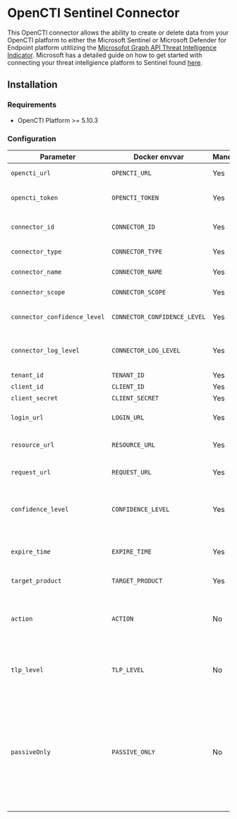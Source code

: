 # OpenCTI Sentinel Connector
This OpenCTI connector allows the ability to create or delete data from your OpenCTI platform to either the Microsoft Sentinel or Microsoft Defender for Endpoint platform utitlizing the [Microsofot Graph API Threat Intelligence Indicator](https://learn.microsoft.com/en-us/graph/api/resources/tiindicator?view=graph-rest-beta). Microsoft has a detailed guide on how to get started with connecting your threat intellgience platform to Sentinel found [here](https://learn.microsoft.com/en-us/azure/architecture/example-scenario/data/sentinel-threat-intelligence#import-threat-indicators-with-the-platforms-data-connector).

## Installation

### Requirements

- OpenCTI Platform >= 5.10.3

### Configuration

| Parameter                            | Docker envvar                       | Mandatory    | Description                                                                                                                                                                                                                                                                                                                                                       |
| ------------------------------------ | ----------------------------------- | ------------ |-------------------------------------------------------------------------------------------------------------------------------------------------------------------------------------------------------------------------------------------------------------------------------------------------------------------------------------------------------------------|
| `opencti_url`                        | `OPENCTI_URL`                       | Yes          | The URL of the OpenCTI platform.                                                                                                                                                                                                                                                                                                                                  |
| `opencti_token`                      | `OPENCTI_TOKEN`                     | Yes          | The default admin token configured in the OpenCTI platform parameters file.                                                                                                                                                                                                                                                                                       |
| `connector_id`                       | `CONNECTOR_ID`                      | Yes          | A valid arbitrary `UUIDv4` that must be unique for this connector.                                                                                                                                                                                                                                                                                                |
| `connector_type`                     | `CONNECTOR_TYPE`                    | Yes          | Must be `STREAM` (this is the connector type).                                                                                                                                                                                                                                                                                                                    |
| `connector_name`                     | `CONNECTOR_NAME`                    | Yes          | Must be `sentinel`, not used in this connector.                                                                                                                                                                                                                                                                                                                   |
| `connector_scope`                    | `CONNECTOR_SCOPE`                   | Yes          | Must be `sentinel`, not used in this connector.                                                                                                                                                                                                                                                                                                                   |
| `connector_confidence_level`         | `CONNECTOR_CONFIDENCE_LEVEL`        | Yes          | The default confidence level for created sightings (a number between 1 and 4).                                                                                                                                                                                                                                                                                    |
| `connector_log_level`                | `CONNECTOR_LOG_LEVEL`               | Yes          | The log level for this connector, could be `debug`, `info`, `warn` or `error` (less verbose).                                                                                                                                                                                                                                                                     |
| `tenant_id`                          | `TENANT_ID`                         | Yes          | Your Azure Tenant ID                                                                                                                                                                                                                                                                                                                                              |
| `client_id`                          | `CLIENT_ID`                         | Yes          | Your Azure App Client ID                                                                                                                                                                                                                                                                                                                                          |
| `client_secret`                      | `CLIENT_SECRET`                     | Yes          | Your Azure App Client Secret                                                                                                                                                                                                                                                                                                                                      |
| `login_url`                          | `LOGIN_URL`                         | Yes          | Login URL for Microsoft which is `https://login.microsoft.com`                                                                                                                                                                                                                                                                                                    |
| `resource_url`                       | `RESOURCE_URL`                      | Yes          | The resource the API will use which is `https://graph.microsoft.com`                                                                                                                                                                                                                                                                                              |
| `request_url`                        | `REQUEST_URL`                       | Yes          | The request URL that will be used which is `/beta/security/tiIndicators`                                                                                                                                                                                                                                                                                          |
| `confidence_level`                   | `CONFIDENCE_LEVEL`                  | Yes          | Alerts equal to or higher than this will be blocked, Lower will be alerted, and 0 will be allowed must be between 0 to 100                                                                                                                                                                                                                                        |
| `expire_time`                        | `EXPIRE_TIME`                       | Yes          | Number of days for your indicator to expire in Sentinel. Suggestion of `30` as a default                                                                                                                                                                                                                                                                          |
| `target_product`                     | `TARGET_PRODUCT`                    | Yes          | `Azure Sentinel` or `Microsoft Defender` ATP"                                                                                                                                                                                                                                                                                                                     |
| `action`                             | `ACTION`                            | No           | The action to apply if the indicator is matched from within the targetProduct security tool. Possible values are: `unknown`, `allow`, `block`, `alert`.                                                                                                                                                                                                           |
| `tlp_level`                          | `TLP_LEVEL`                         | No           | This will overide all TLP values submitted to Sentinel to this. Possible TLP values are `unknown`, `white`, `green`, `amber`, `red`                                                                                                                                                                                                                               |
| `passiveOnly`                        | `PASSIVE_ONLY`                      | No           | Determines if the indicator should trigger an event that is visible to an end-user. When set to `True` security tools will not notify the end user that a ‘hit’ has occurred. This is most often treated as audit or silent mode by security products where they will simply log that a match occurred but will not perform the action. Default value is `False`. |



